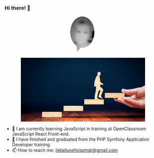 ### Hi there! 👋

<p align="center">
 <img src="https://github.com/pascalinecte91/pascalinecte91/blob/main/Img/Slide1.jpg" width="90">
</p>

<p align="center">
  <img src="https://github.com/pascalinecte91/pascalinecte91/blob/main/img.jpg" width="400" style="display: block; margin: 0 auto;">
</p>

- 🌱 I am currently learning JavaScript in training at OpenClassroom JavaScript React Front-end.
- 🌱 I have finished and graduated from the PHP Symfony Application Developer training.
- 📫 How to reach me: iletaitunefoispmdr@gmail.com

<!-- 
![](https://github-readme-stats.vercel.app/api/top-langs/?username=pascalinecte91&theme=radical&hide_langs_below=8)
![](https://github-readme-stats.vercel.app/api?username=pascalinecte91&show_icons=true&theme=radical&count_private=true)
-->

